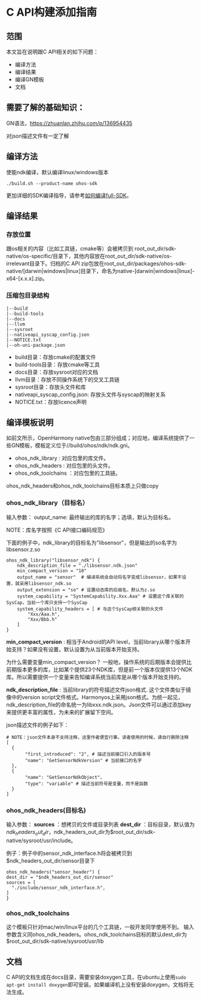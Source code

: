 # C API构建添加指南
## 范围
本文旨在说明跟C API相关的如下问题：
* 编译方法
* 编译结果
* 编译GN模板
* 文档

## 需要了解的基础知识：

GN语法，https://zhuanlan.zhihu.com/p/136954435

对json描述文件有一定了解

## 编译方法
 使能ndk编译，默认编译linux/windows版本
```
./build.sh --product-name ohos-sdk
```
更加详细的SDK编译指导，请参考[如何编译full-SDK](http://https://gitee.com/openharmony/docs/blob/master/zh-cn/application-dev/faqs/full-sdk-compile-guide.md)。

## 编译结果

### 存放位置
跟os相关的内容（比如工具链，cmake等）会被拷贝到 root_out_dir/sdk-native/os-specific/目录下，其他内容放在root_out_dir/sdk-native/os-irrelevant目录下。归档的C API zip包放在root_out_dir/packages/ohos-sdk-native/[darwin|windows|linux]目录下，命名为native-[darwin|windows|linux]-x64-[x.x.x].zip。

### 压缩包目录结构
```
|--build
|--build-tools
|--docs
|--llvm
|--sysroot
|--nativeapi_syscap_config.json
|--NOTICE.txt
|--oh-uni-package.json
```
* build目录：存放cmake的配置文件
* build-tools目录：存放cmake等工具
* docs目录：存放sysroot对应的文档
* llvm目录：存放不同操作系统下的交叉工具链
* sysroot目录：存放头文件和库
* nativeapi_syscap_config.json: 存放头文件与syscap的映射关系
* NOTICE.txt：存放licence声明

## 编译模板说明
如前文所示，OpenHarmony native包由三部分组成；对应地，编译系统提供了一些GN模板，模板定义位于//build/ohos/ndk/ndk.gni。
* ohos_ndk_library : 对应包里的库文件。
* ohos_ndk_headers : 对应包里的头文件。
* ohos_ndk_toolchains ：对应包里的工具链。

ohos_ndk_headers和ohos_ndk_toolchains目标本质上只做copy

### ohos_ndk_library（目标名）
输入参数：
output_name: 最终输出的库的名字；选填，默认为目标名。

NOTE：库名字按照《C API接口编码规范》

下面的例子中，ndk_library的目标名为"libsensor"，但是输出的so名字为libsensor.z.so
```
ohos_ndk_library("libsensor_ndk") {
    ndk_description_file = "./libsensor.ndk.json"
    min_compact_version = "10"
    output_name = "sensor"  # 编译系统会自动将名字变成libsensor，如果不设置，就采用libsensor_ndk.so
    output_extension = "so" # 设置动态库的后缀名，默认为z.so
    system_capability = "SystemCapability.Xxx.Aaa" # 设置这个库关联的SysCap，当前一个库只支持一个SysCap
    system_capability_headers = [ # 与这个SysCap相关联的头文件
        "Xxx/Aaa.h",
        "Xxx/Bbb.h"
    ]
}
```
 **min_compact_version** : 相当于Android的API level，当前library从哪个版本开始支持？如果没有设置，默认设置为从当前版本开始支持。

为什么需要变量min_compact_version？
一般地，操作系统的后期版本会提供比前期版本更多的库，比如某个提供23个NDK库，但是前一个版本仅提供13个NDK库。所以需要提供一个变量来告知编译系统当前库是从哪个版本开始支持的。

 **ndk_description_file** : 当前library的符号描述文件json格式. 这个文件类似于镜像中的version script文件格式。Harmonyos上采用json格式。为统一起见，ndk_description_file的命名统一为libxxx.ndk.json。Json文件可以通过添加key来提供更丰富的属性，为未来的扩展留下空间。

json描述文件的例子如下：
```
# NOTE：json文件本身不支持注释，这里作者便宜行事。读者使用的时候，请自行删除注释
[
  {
       "first_introduced": "2", # 描述当前接口引入的版本号
       "name": "GetSensorNdkVersion" # 当前接口的名字
  },
  {
       "name": "GetSensorNdkObject"，
       "type": "variable" # 描述当前符号是变量，而不是函数
  }
]
```

### ohos_ndk_headers(目标名)
输入参数：
 **sources** ：想拷贝的文件或目录列表
 **dest_dir** ：目标目录，默认值为$ndk_headers_out_dir，$ndk_headers_out_dir为$root_out_dir/sdk-native/sysroot/usr/include。

例子：例子中的sensor_ndk_interface.h将会被拷贝到$ndk_headers_out_dir/sensor目录下
```
ohos_ndk_headers("sensor_header") {
dest_dir = "$ndk_headers_out_dir/sensor"
sources = [
  "./include/sensor_ndk_interface.h",
]
}
```

### ohos_ndk_toolchains

这个模板只针对mac/win/linux平台的几个工具链，一般开发同学使用不到。
输入参数含义同ohos_ndk_headers。ohos_ndk_toolchains目标的默认dest_dir为$root_out_dir/sdk-native/sysroot/usr/lib


## 文档
C API的文档生成在docs目录，需要安装doxygen工具，在ubuntu上使用`sudo apt-get install doxygen`即可安装。如果编译机上没有安装doxygen，文档将无法生成。



